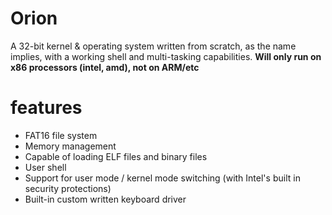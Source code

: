 # Orion
A 32-bit kernel &amp; operating system written from scratch, as the name implies, with a working shell and multi-tasking capabilities. **Will only run on x86 processors (intel, amd), not on ARM/etc**

# features

- FAT16 file system
- Memory management
- Capable of loading ELF files and binary files
- User shell
- Support for user mode / kernel mode switching (with Intel's built in security protections)
- Built-in custom written keyboard driver
